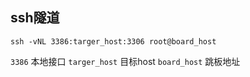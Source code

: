 ## ssh隧道

```angular2
ssh -vNL 3386:targer_host:3306 root@board_host
```

`3386` 本地接口
`targer_host` 目标host
`board_host` 跳板地址
